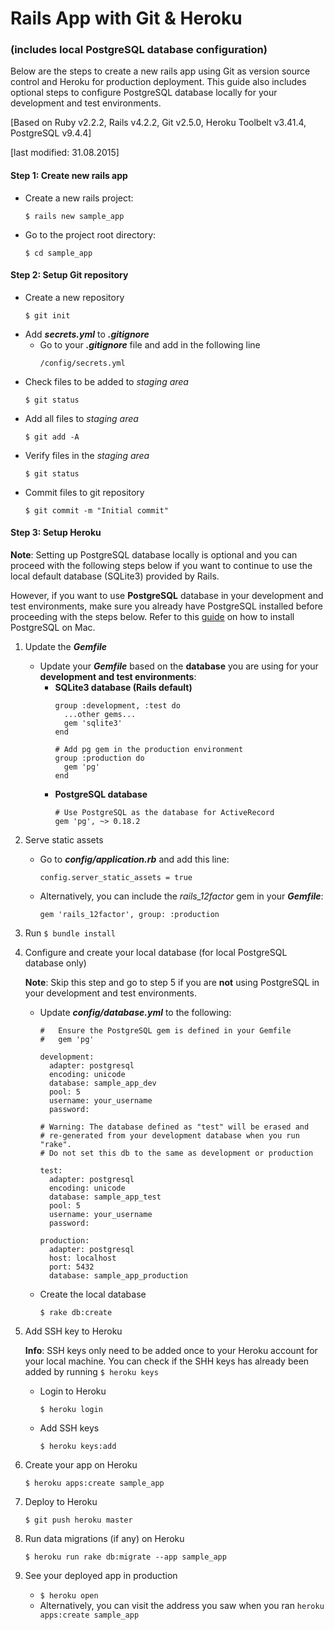 # Rails App with Git & Heroku 
### (includes local PostgreSQL database configuration)

Below are the steps to create a new rails app using Git as version source control and Heroku for production deployment. This guide also includes optional steps to configure PostgreSQL database locally for your development and test environments.

[Based on Ruby v2.2.2, Rails v4.2.2, Git v2.5.0, Heroku Toolbelt v3.41.4, PostgreSQL v9.4.4]

[last modified: 31.08.2015]

#### Step 1: Create new rails app

* Create a new rails project:
  ```
  $ rails new sample_app
  ```
* Go to the project root directory:
  ```
  $ cd sample_app
  ```
#### Step 2: Setup Git repository

* Create a new repository
  ```
  $ git init
  ```
* Add **_secrets.yml_** to **_.gitignore_** 
  * Go to your **_.gitignore_** file and add in the following line
    ```
    /config/secrets.yml
    ```
* Check files to be added to *staging area*
  ```
  $ git status
  ```
* Add all files to *staging area*
  ```
  $ git add -A
  ```
* Verify files in the *staging area*
  ```
  $ git status
  ```
* Commit files to git repository
  ```
  $ git commit -m "Initial commit"
  ```
#### Step 3: Setup Heroku
**Note**: Setting up PostgreSQL database locally is optional and you can proceed with the following steps below if you want to continue to use the local default database (SQLite3) provided by Rails.

However, if you want to use **PostgreSQL** database in your development and test environments, make sure you already have PostgreSQL installed before proceeding with the steps below. Refer to this [guide](http://www.gotealeaf.com/blog/how-to-install-postgresql-on-a-mac) on how to install PostgreSQL on Mac.



1. Update the **_Gemfile_**
    * Update your **_Gemfile_** based on the **database** you are using for your **development and test environments**:
      * **SQLite3 database (Rails default)**
        ```
        group :development, :test do
          ...other gems...
          gem 'sqlite3'
        end
        
        # Add pg gem in the production environment 
        group :production do 
          gem 'pg'
        end
        ```
      * **PostgreSQL database**
        ```
        # Use PostgreSQL as the database for ActiveRecord
        gem 'pg', ~> 0.18.2
        ```
2. Serve static assets
   * Go to **_config/application.rb_** and add this line: 
     ```
     config.server_static_assets = true
     ```
   * Alternatively, you can include the *rails_12factor* gem in your **_Gemfile_**:
     ```
     gem 'rails_12factor', group: :production
     ```
3. Run `$ bundle install`
4. Configure and create your local database (for local PostgreSQL database only)
    
    **Note**: Skip this step and go to step 5 if you are **not** using PostgreSQL in your development and test environments.
   * Update **_config/database.yml_** to the following:
     ```
     #   Ensure the PostgreSQL gem is defined in your Gemfile
     #   gem 'pg'
     
     development:
       adapter: postgresql
       encoding: unicode
       database: sample_app_dev
       pool: 5
       username: your_username
       password:

     # Warning: The database defined as "test" will be erased and
     # re-generated from your development database when you run "rake".
     # Do not set this db to the same as development or production

     test:
       adapter: postgresql
       encoding: unicode
       database: sample_app_test
       pool: 5
       username: your_username
       password:

     production:
       adapter: postgresql
       host: localhost
       port: 5432
       database: sample_app_production
     ```
     
   * Create the local database
      ```
      $ rake db:create
      ```
5. Add SSH key to Heroku
    
   **Info**: SSH keys only need to be added once to your Heroku account for your local machine. You can check if the SHH keys has already been added by running `$ heroku keys`
   * Login to Heroku
     ```
     $ heroku login
     ```
   * Add SSH keys
     ```
     $ heroku keys:add
     ```
6. Create your app on Heroku
   ```
   $ heroku apps:create sample_app
   ```
7. Deploy to Heroku
   ```
   $ git push heroku master
   ```
8. Run data migrations (if any) on Heroku
   ```
   $ heroku run rake db:migrate --app sample_app
   ```
9. See your deployed app in production
   * `$ heroku open`
   * Alternatively, you can visit the address you saw when you ran `heroku apps:create sample_app`
